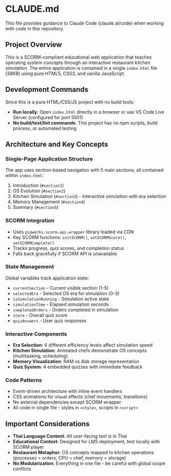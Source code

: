 # CLAUDE.md

This file provides guidance to Claude Code (claude.ai/code) when working with code in this repository.

## Project Overview
This is a SCORM-compliant educational web application that teaches operating system concepts through an interactive restaurant kitchen simulation. The entire application is contained in a single `index.html` file (38KB) using pure HTML5, CSS3, and vanilla JavaScript.

## Development Commands
Since this is a pure HTML/CSS/JS project with no build tools:
- **Run locally**: Open `index.html` directly in a browser or use VS Code Live Server (configured for port 5501)
- **No build/test/lint commands**: This project has no npm scripts, build process, or automated testing

## Architecture and Key Concepts

### Single-Page Application Structure
The app uses section-based navigation with 5 main sections, all contained within `index.html`:
1. Introduction (`#section1`)
2. OS Evolution (`#section2`) 
3. Kitchen Simulation (`#section3`) - Interactive simulation with era selection
4. Memory Management (`#section4`)
5. Summary (`#section5`)

### SCORM Integration
- Uses `pipwerks-scorm-api-wrapper` library loaded via CDN
- Key SCORM functions: `initSCORM()`, `setSCORMScore()`, `setSCORMComplete()`
- Tracks progress, quiz scores, and completion status
- Falls back gracefully if SCORM API is unavailable

### State Management
Global variables track application state:
- `currentSection` - Current visible section (1-5)
- `selectedEra` - Selected OS era for simulation (0-3)
- `isSimulationRunning` - Simulation active state
- `simulationTime` - Elapsed simulation seconds
- `completedOrders` - Orders completed in simulation
- `score` - Overall quiz score
- `quizAnswers` - User quiz responses

### Interactive Components
- **Era Selection**: 4 different efficiency levels affect simulation speed
- **Kitchen Simulation**: Animated chefs demonstrate OS concepts (multitasking, scheduling)
- **Memory Visualization**: RAM vs disk storage representation
- **Quiz System**: 4 embedded quizzes with immediate feedback

### Code Patterns
- Event-driven architecture with inline event handlers
- CSS animations for visual effects (chef movements, transitions)
- No external dependencies except SCORM wrapper
- All code in single file - styles in `<style>`, scripts in `<script>`

## Important Considerations
- **Thai Language Content**: All user-facing text is in Thai
- **Educational Context**: Designed for LMS deployment, test locally with SCORM player
- **Restaurant Metaphor**: OS concepts mapped to kitchen operations (processes = orders, CPU = chef, memory = storage)
- **No Modularization**: Everything in one file - be careful with global scope conflicts